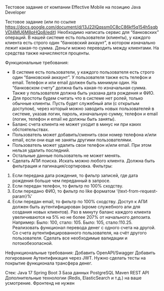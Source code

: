 Тестовое задание от компании Effective Mobile на позицию Java Developer



Тестовое задание (или по ссылке https://docs.google.com/document/d/13J22IQqssm0C8cC86kf5q154h5sqbVDl4MU6M8pHQp8/edit)
Необходимо написать сервис для “банковских” операций. В нашей системе есть пользователи (клиенты), у каждого клиента есть строго один “банковский аккаунт”, в котором изначально лежит какая-то сумма. Деньги можно переводить между клиентами. На средства также начисляются проценты.
  
  Функциональные требования:
  - В системе есть пользователи, у каждого пользователя есть строго один “банковский аккаунт”. У пользователя также есть телефон и email. Телефон и или email должен быть минимум один. На “банковском счету” должна быть какая-то изначальная сумма. Также у пользователя должна быть указана дата рождения и ФИО.
  - Для простоты будем считать что в системе нет ролей, только обычные клиенты. Пусть будет служебный апи (с открытым доступом), через который можно заводить новых пользователей в системе, указав логин, пароль, изначальную сумму, телефон и email (логин, телефон и email не должны быть заняты). 
  - Баланс счета клиента не может уходит в минус ни при каких обстоятельствах.
  - Пользователь может добавить/сменить свои номер телефона и/или email, если они еще не заняты другими пользователями.
  - Пользователь может удалить свои телефон и/или email. При этом нельзя удалить последний.
  - Остальные данные пользователь не может менять.
  - Сделать АПИ поиска. Искать можно любого клиента. Должна быть фильтрация и пагинация/сортировка. Фильтры:
1. Если передана дата рождения, то фильтр записей, где дата рождения больше чем переданный в запросе.
2. Если передан телефон, то фильтр по 100% сходству.
3. Если передано ФИО, то фильтр по like форматом ‘{text-from-request-param}%’
4. Если передан email, то фильтр по 100% сходству. 
  Доступ к АПИ должен быть аутентифицирован (кроме служебного апи для создания новых клиентов).
  Раз в минуту баланс каждого клиента увеличиваются на 5% но не более 207% от начального депозита.
  Например:
  Было: 100, стало: 105.
  Было: 105, стало:110.25.
  Реализовать функционал перевода денег с одного счета на другой. Со счета аутентифицированного пользователя, на счёт другого пользователя. Сделать все необходимые валидации и потокобезопасной.
  
  Нефункциональные требования:
  Добавить OpenAPI/Swagger
  Добавить логирование
  Аутентификация через JWT.
  Нужно сделать тесты на покрытие функционала трансфера денег.
  
  Стек:
  Java 17
  Spring Boot 3
  База данных PostgreSQL
  Maven
  REST API
  Дополнительные технологии (Redis, ElasticSearch и т.д.) на ваше усмотрение.
  Фронтенд не нужен
